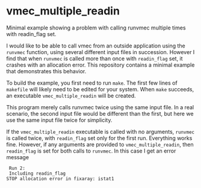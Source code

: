 # vmec_multiple_readin
Minimal example showing a problem with calling runvmec multiple times with readin_flag set.

I would like to be able to call vmec from an outside application using the `runvmec` function,
using several different input files in succession. However I find that when `runvmec` is called more than once with `readin_flag` set, it crashes with an allocation error.
This repository contains a minimal example that demonstrates this behavior.

To build the example, you first need to run `make`. The first few lines of `makefile` will likely need to be edited for your system.
When `make` succeeds, an executable `vmec_multiple_readin` will be created.

This program merely calls runvmec twice using the same input file. In a real scenario, the second input file would be different than the first, but here we use the same input file twice for simplicity.

If the `vmec_multiple_readin` executable is called with no arguments, `runvmec` is called twice, with `readin_flag` set only for the first run. Everything works fine. However, if any arguments are provided to `vmec_multiple_readin`, then `readin_flag` is set for both calls to `runvmec`. In this case I get an error message
~~~~
 Run 2:
 Including readin_flag
STOP allocation error in fixaray: istat1
~~~~
